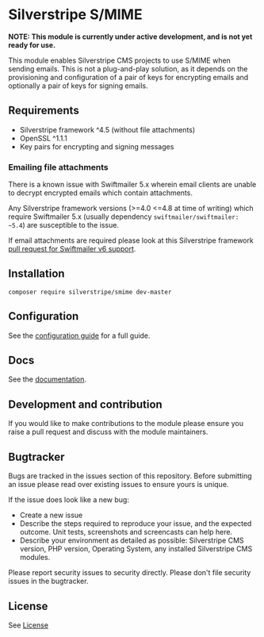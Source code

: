 # Silverstripe S/MIME

**NOTE: This module is currently under active development, and is not yet ready
for use.**

This module enables Silverstripe CMS projects to use S/MIME when sending emails.
This is not a plug-and-play solution, as it depends on the provisioning and
configuration of a pair of keys for encrypting emails and optionally a pair of
keys for signing emails.

## Requirements

* Silverstripe framework ^4.5 (without file attachments)
* OpenSSL ^1.1.1
* Key pairs for encrypting and signing messages

### Emailing file attachments

There is a known issue with Swiftmailer 5.x wherein email clients are unable to
decrypt encrypted emails which contain attachments.

Any Silverstripe framework versions (>=4.0 <=4.8 at time of writing) which
require Swiftmailer 5.x (usually dependency `swiftmailer/swiftmailer: ~5.4`) are
susceptible to the issue.

If email attachments are required please look at this Silverstripe framework
[pull request for Swiftmailer v6
support](https://github.com/silverstripe/silverstripe-framework/pull/10031).

## Installation

```
composer require silverstripe/smime dev-master
```
## Configuration

See the [configuration guide](/docs/en/configuration.md) for a full guide.

## Docs

See the [documentation](/docs/en/index.md).

## Development and contribution

If you would like to make contributions to the module please ensure you raise a
pull request and discuss with the module maintainers.

## Bugtracker

Bugs are tracked in the issues section of this repository. Before submitting an
issue please read over existing issues to ensure yours is unique.

If the issue does look like a new bug:

 - Create a new issue
 - Describe the steps required to reproduce your issue, and the expected
   outcome. Unit tests, screenshots and screencasts can help here.
 - Describe your environment as detailed as possible: Silverstripe CMS version,
   PHP version, Operating System, any installed Silverstripe CMS modules.

Please report security issues to security directly. Please don't
file security issues in the bugtracker.

## License

See [License](license.md)
